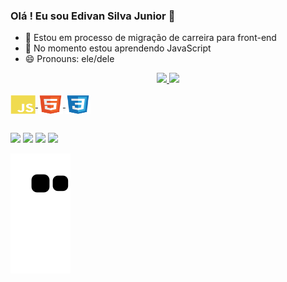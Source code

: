 ### Olá ! Eu sou Edivan Silva Junior 👋

- 🔭 Estou em processo de migração de carreira para front-end
- 🌱 No momento estou aprendendo JavaScript
- 😄 Pronouns: ele/dele

<div align="center">
  <a href="https://github.com/edivansilvajr">
  <img height="180em" src="https://github-readme-stats.vercel.app/api?username=edivansilvajr&show_icons=true&theme=dracula&include_all_commits=true&count_private=true"/>
  <img height="180em" src="https://github-readme-stats.vercel.app/api/top-langs/?username=edivansilvajr&layout=compact&langs_count=7&theme=dracula"/>
</div>

<div style="display: inline_block"><br>
  <img align="center" alt="Rafa-Js" height="30" width="40" src="https://raw.githubusercontent.com/devicons/devicon/master/icons/javascript/javascript-plain.svg">
  <img align="center" alt="Rafa-HTML" height="30" width="40" src="https://raw.githubusercontent.com/devicons/devicon/master/icons/html5/html5-original.svg">
  <img align="center" alt="Rafa-CSS" height="30" width="40" src="https://raw.githubusercontent.com/devicons/devicon/master/icons/css3/css3-original.svg">
</div>

##

<div>
<a href="https://www.facebook.com/edivan.dasilvajunior.7"><img src="https://img.shields.io/badge/Facebook-1877F2?style=for-the-badge&logo=facebook&logoColor=white"></a> 
<a href="https://www.instagram.com/tuche_85" target="_blank"><img src="https://img.shields.io/badge/-Instagram-%23E4405F?style=for-the-badge&logo=instagram&logoColor=white" target="_blank"></a> 
<a href = "mailto:edivanjr13@gmail.com"><img src="https://img.shields.io/badge/-Gmail-%23333?style=for-the-badge&logo=gmail&logoColor=white" target="_blank"></a>
<a href="https://www.linkedin.com/in/edivan-da-silva-junior-955731210/" target="_blank"><img src="https://img.shields.io/badge/-LinkedIn-%230077B5?style=for-the-badge&logo=linkedin&logoColor=white" target="_blank"></a>
</div>

  ![Snake animation](https://github.com/rafaballerini/rafaballerini/blob/output/github-contribution-grid-snake.svg)

